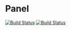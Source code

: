 # Panel
[![Build Status](https://travis-ci.com/starskim/Panel.svg?branch=master)](https://travis-ci.com/starskim/Panel)
[![Build Status](https://starskim.visualstudio.com/Stars/_apis/build/status/StarsKim%20Panel%20CI?branchName=master)](https://starskim.visualstudio.com/Stars/_build/latest?definitionId=3&branchName=master)
